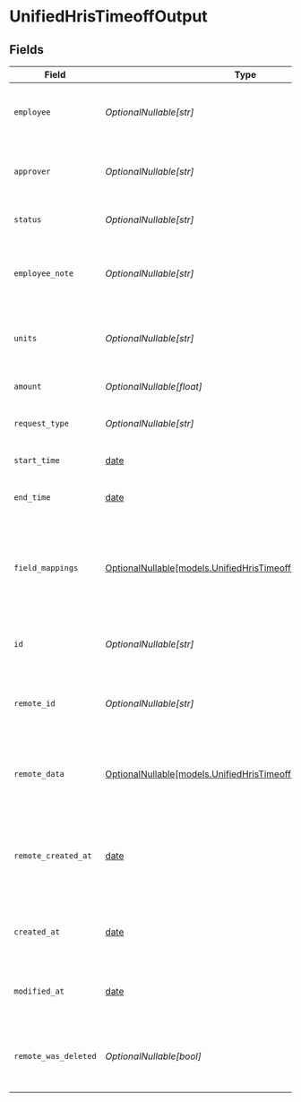 # UnifiedHrisTimeoffOutput


## Fields

| Field                                                                                                                | Type                                                                                                                 | Required                                                                                                             | Description                                                                                                          | Example                                                                                                              |
| -------------------------------------------------------------------------------------------------------------------- | -------------------------------------------------------------------------------------------------------------------- | -------------------------------------------------------------------------------------------------------------------- | -------------------------------------------------------------------------------------------------------------------- | -------------------------------------------------------------------------------------------------------------------- |
| `employee`                                                                                                           | *OptionalNullable[str]*                                                                                              | :heavy_minus_sign:                                                                                                   | The UUID of the employee taking time off                                                                             | 801f9ede-c698-4e66-a7fc-48d19eebaa4f                                                                                 |
| `approver`                                                                                                           | *OptionalNullable[str]*                                                                                              | :heavy_minus_sign:                                                                                                   | The UUID of the approver for the time off request                                                                    | 801f9ede-c698-4e66-a7fc-48d19eebaa4f                                                                                 |
| `status`                                                                                                             | *OptionalNullable[str]*                                                                                              | :heavy_minus_sign:                                                                                                   | The status of the time off request                                                                                   | REQUESTED                                                                                                            |
| `employee_note`                                                                                                      | *OptionalNullable[str]*                                                                                              | :heavy_minus_sign:                                                                                                   | A note from the employee about the time off request                                                                  | Annual vacation                                                                                                      |
| `units`                                                                                                              | *OptionalNullable[str]*                                                                                              | :heavy_minus_sign:                                                                                                   | The units used for the time off (e.g., Days, Hours)                                                                  | DAYS                                                                                                                 |
| `amount`                                                                                                             | *OptionalNullable[float]*                                                                                            | :heavy_minus_sign:                                                                                                   | The amount of time off requested                                                                                     | 5                                                                                                                    |
| `request_type`                                                                                                       | *OptionalNullable[str]*                                                                                              | :heavy_minus_sign:                                                                                                   | The type of time off request                                                                                         | VACATION                                                                                                             |
| `start_time`                                                                                                         | [date](https://docs.python.org/3/library/datetime.html#date-objects)                                                 | :heavy_minus_sign:                                                                                                   | The start time of the time off                                                                                       | 2024-07-01T09:00:00Z                                                                                                 |
| `end_time`                                                                                                           | [date](https://docs.python.org/3/library/datetime.html#date-objects)                                                 | :heavy_minus_sign:                                                                                                   | The end time of the time off                                                                                         | 2024-07-05T17:00:00Z                                                                                                 |
| `field_mappings`                                                                                                     | [OptionalNullable[models.UnifiedHrisTimeoffOutputFieldMappings]](../models/unifiedhristimeoffoutputfieldmappings.md) | :heavy_minus_sign:                                                                                                   | The custom field mappings of the object between the remote 3rd party & Panora                                        | {<br/>"custom_field_1": "value1",<br/>"custom_field_2": "value2"<br/>}                                               |
| `id`                                                                                                                 | *OptionalNullable[str]*                                                                                              | :heavy_minus_sign:                                                                                                   | The UUID of the time off record                                                                                      | 801f9ede-c698-4e66-a7fc-48d19eebaa4f                                                                                 |
| `remote_id`                                                                                                          | *OptionalNullable[str]*                                                                                              | :heavy_minus_sign:                                                                                                   | The remote ID of the time off in the context of the 3rd Party                                                        | timeoff_1234                                                                                                         |
| `remote_data`                                                                                                        | [OptionalNullable[models.UnifiedHrisTimeoffOutputRemoteData]](../models/unifiedhristimeoffoutputremotedata.md)       | :heavy_minus_sign:                                                                                                   | The remote data of the time off in the context of the 3rd Party                                                      | {<br/>"raw_data": {<br/>"additional_field": "some value"<br/>}<br/>}                                                 |
| `remote_created_at`                                                                                                  | [date](https://docs.python.org/3/library/datetime.html#date-objects)                                                 | :heavy_minus_sign:                                                                                                   | The date when the time off was created in the 3rd party system                                                       | 2024-06-15T12:00:00Z                                                                                                 |
| `created_at`                                                                                                         | [date](https://docs.python.org/3/library/datetime.html#date-objects)                                                 | :heavy_minus_sign:                                                                                                   | The created date of the time off record                                                                              | 2024-06-15T12:00:00Z                                                                                                 |
| `modified_at`                                                                                                        | [date](https://docs.python.org/3/library/datetime.html#date-objects)                                                 | :heavy_minus_sign:                                                                                                   | The last modified date of the time off record                                                                        | 2024-06-15T12:00:00Z                                                                                                 |
| `remote_was_deleted`                                                                                                 | *OptionalNullable[bool]*                                                                                             | :heavy_minus_sign:                                                                                                   | Indicates if the time off was deleted in the remote system                                                           | false                                                                                                                |